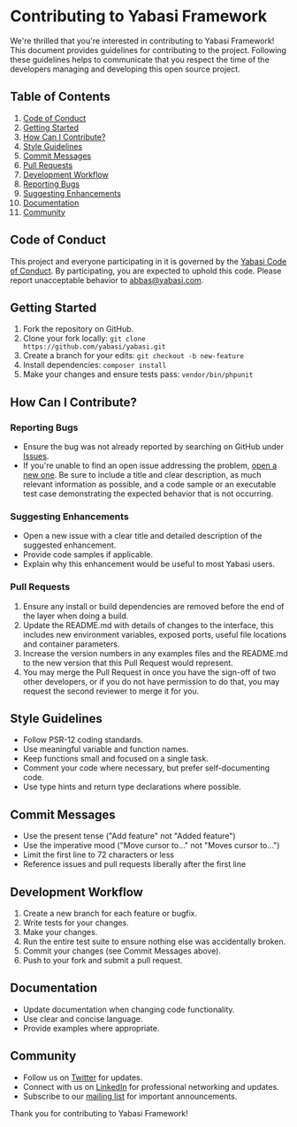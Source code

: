 # Contributing to Yabasi Framework

We're thrilled that you're interested in contributing to Yabasi Framework! This document provides guidelines for contributing to the project. Following these guidelines helps to communicate that you respect the time of the developers managing and developing this open source project.

## Table of Contents

1. [Code of Conduct](#code-of-conduct)
2. [Getting Started](#getting-started)
3. [How Can I Contribute?](#how-can-i-contribute)
4. [Style Guidelines](#style-guidelines)
5. [Commit Messages](#commit-messages)
6. [Pull Requests](#pull-requests)
7. [Development Workflow](#development-workflow)
8. [Reporting Bugs](#reporting-bugs)
9. [Suggesting Enhancements](#suggesting-enhancements)
10. [Documentation](#documentation)
11. [Community](#community)

## Code of Conduct

This project and everyone participating in it is governed by the [Yabasi Code of Conduct](CODE_OF_CONDUCT.md). By participating, you are expected to uphold this code. Please report unacceptable behavior to [abbas@yabasi.com](mailto:abbas@yabasi.com).

## Getting Started

1. Fork the repository on GitHub.
2. Clone your fork locally: `git clone https://github.com/yabasi/yabasi.git`
3. Create a branch for your edits: `git checkout -b new-feature`
4. Install dependencies: `composer install`
5. Make your changes and ensure tests pass: `vendor/bin/phpunit`

## How Can I Contribute?

### Reporting Bugs

- Ensure the bug was not already reported by searching on GitHub under [Issues](https://github.com/yabasi/framework/issues).
- If you're unable to find an open issue addressing the problem, [open a new one](https://github.com/yabasi/framework/issues/new). Be sure to include a title and clear description, as much relevant information as possible, and a code sample or an executable test case demonstrating the expected behavior that is not occurring.

### Suggesting Enhancements

- Open a new issue with a clear title and detailed description of the suggested enhancement.
- Provide code samples if applicable.
- Explain why this enhancement would be useful to most Yabasi users.

### Pull Requests

1. Ensure any install or build dependencies are removed before the end of the layer when doing a build.
2. Update the README.md with details of changes to the interface, this includes new environment variables, exposed ports, useful file locations and container parameters.
3. Increase the version numbers in any examples files and the README.md to the new version that this Pull Request would represent.
4. You may merge the Pull Request in once you have the sign-off of two other developers, or if you do not have permission to do that, you may request the second reviewer to merge it for you.

## Style Guidelines

- Follow PSR-12 coding standards.
- Use meaningful variable and function names.
- Keep functions small and focused on a single task.
- Comment your code where necessary, but prefer self-documenting code.
- Use type hints and return type declarations where possible.

## Commit Messages

- Use the present tense ("Add feature" not "Added feature")
- Use the imperative mood ("Move cursor to..." not "Moves cursor to...")
- Limit the first line to 72 characters or less
- Reference issues and pull requests liberally after the first line

## Development Workflow

1. Create a new branch for each feature or bugfix.
2. Write tests for your changes.
3. Make your changes.
4. Run the entire test suite to ensure nothing else was accidentally broken.
5. Commit your changes (see Commit Messages above).
6. Push to your fork and submit a pull request.

## Documentation

- Update documentation when changing code functionality.
- Use clear and concise language.
- Provide examples where appropriate.

## Community

- Follow us on [Twitter](https://twitter.com/abbaskandemir) for updates.
- Connect with us on [LinkedIn](https://www.linkedin.com/in/abbaskandemir) for professional networking and updates.
- Subscribe to our [mailing list](https://yabasi.com) for important announcements.

Thank you for contributing to Yabasi Framework!